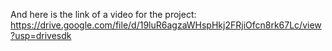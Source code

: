 


And here is the link of a video for the project:
https://drive.google.com/file/d/19luR6agzaWHspHkj2FRjiOfcn8rk67Lc/view?usp=drivesdk
